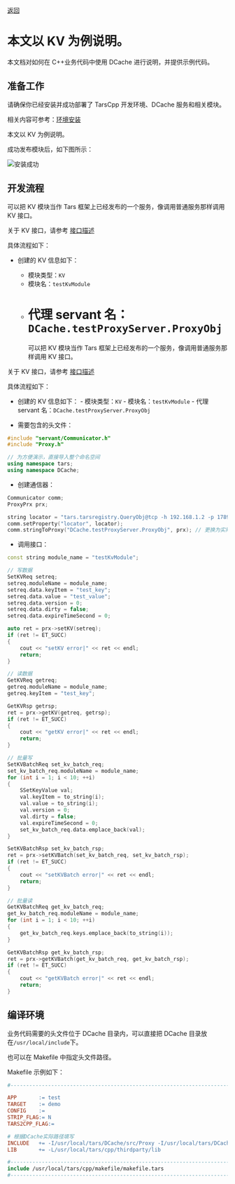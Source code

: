 [返回](../README.md)

# 本文以 KV 为例说明。

本文档对如何在 C++业务代码中使用 DCache 进行说明，并提供示例代码。

## 准备工作

请确保你已经安装并成功部署了 TarsCpp 开发环境、DCache 服务和相关模块。

相关内容可参考：[环境安装](install.md)

本文以 KV 为例说明。

成功发布模块后，如下图所示：

![安装成功](images/install_kv_succ.png)

## 开发流程

可以把 KV 模块当作 Tars 框架上已经发布的一个服务，像调用普通服务那样调用 KV 接口。

关于 KV 接口，请参考 [接口描述](proxy_api_guide.md)

具体流程如下：

- 创建的 KV 信息如下：

  - 模块类型：`KV`
  - 模块名：`testKvModule`
  - # 代理 servant 名：`DCache.testProxyServer.ProxyObj`
    可以把 KV 模块当作 Tars 框架上已经发布的一个服务，像调用普通服务那样调用 KV 接口。

关于 KV 接口，请参考 [接口描述](proxy_api_guide.md)

具体流程如下：

- 创建的 KV 信息如下： - 模块类型：`KV` - 模块名：`testKvModule` - 代理 servant 名：`DCache.testProxyServer.ProxyObj`

- 需要包含的头文件：

```cpp
#include "servant/Communicator.h"
#include "Proxy.h"

// 为方便演示，直接导入整个命名空间
using namespace tars;
using namespace DCache;
```

- 创建通信器：

```cpp
Communicator comm;
ProxyPrx prx;

string locator = "tars.tarsregistry.QueryObj@tcp -h 192.168.1.2 -p 17890"; // 更换为实际地址
comm.setProperty("locator", locator);
comm.stringToProxy("DCache.testProxyServer.ProxyObj", prx); // 更换为实际的proxy servant
```

- 调用接口：

```cpp
const string module_name = "testKvModule";

// 写数据
SetKVReq setreq;
setreq.moduleName = module_name;
setreq.data.keyItem = "test_key";
setreq.data.value = "test_value";
setreq.data.version = 0;
setreq.data.dirty = false;
setreq.data.expireTimeSecond = 0;

auto ret = prx->setKV(setreq);
if (ret != ET_SUCC)
{
    cout << "setKV error|" << ret << endl;
    return;
}

// 读数据
GetKVReq getreq;
getreq.moduleName = module_name;
getreq.keyItem = "test_key";

GetKVRsp getrsp;
ret = prx->getKV(getreq, getrsp);
if (ret != ET_SUCC)
{
    cout << "getKV error|" << ret << endl;
    return;
}

// 批量写
SetKVBatchReq set_kv_batch_req;
set_kv_batch_req.moduleName = module_name;
for (int i = 1; i < 10; ++i)
{
    SSetKeyValue val;
    val.keyItem = to_string(i);
    val.value = to_string(i);
    val.version = 0;
    val.dirty = false;
    val.expireTimeSecond = 0;
    set_kv_batch_req.data.emplace_back(val);
}

SetKVBatchRsp set_kv_batch_rsp;
ret = prx->setKVBatch(set_kv_batch_req, set_kv_batch_rsp);
if (ret != ET_SUCC)
{
    cout << "setKVBatch error|" << ret << endl;
    return;
}

// 批量读
GetKVBatchReq get_kv_batch_req;
get_kv_batch_req.moduleName = module_name;
for (int i = 1; i < 10; ++i)
{
    get_kv_batch_req.keys.emplace_back(to_string(i));
}

GetKVBatchRsp get_kv_batch_rsp;
ret = prx->getKVBatch(get_kv_batch_req, get_kv_batch_rsp);
if (ret != ET_SUCC)
{
    cout << "getKVBatch error|" << ret << endl;
    return;
}
```

## 编译环境

业务代码需要的头文件位于 DCache 目录内，可以直接把 DCache 目录放在`/usr/local/include`下。

也可以在 Makefile 中指定头文件路径。

Makefile 示例如下：

```makefile
#-----------------------------------------------------------------------

APP       := test
TARGET    := demo
CONFIG    :=
STRIP_FLAG:= N
TARS2CPP_FLAG:=

# 根据DCache实际路径填写
INCLUDE   += -I/usr/local/tars/DCache/src/Proxy -I/usr/local/tars/DCache/src/TarsComm
LIB       += -L/usr/local/tars/cpp/thirdparty/lib

#-----------------------------------------------------------------------
include /usr/local/tars/cpp/makefile/makefile.tars
#-----------------------------------------------------------------------
```
